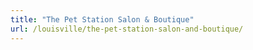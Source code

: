 ```yaml
---
title: "The Pet Station Salon & Boutique"
url: /louisville/the-pet-station-salon-and-boutique/
---
```

